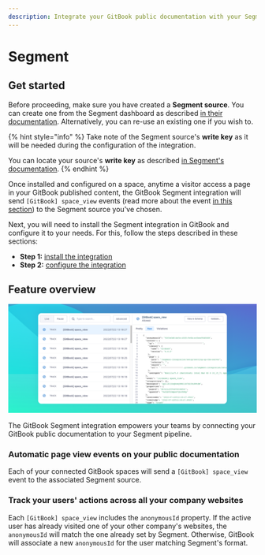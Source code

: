 ```yaml
---
description: Integrate your GitBook public documentation with your Segment pipeline.
---
```


# Segment

## Get started

Before proceeding, make sure you have created a **Segment source**. You can create one from the Segment dashboard as described [in their documentation](https://segment.com/docs/connections/sources/catalog/libraries/website/javascript/quickstart/#step-1-create-a-source-in-the-segment-app). Alternatively, you can re-use an existing one if you wish to.

{% hint style="info" %}
Take note of the Segment source's **write key** as it will be needed during the configuration of the integration.

You can locate your source's **write key** as described [in Segment's documentation](https://segment.com/docs/connections/find-writekey/).
{% endhint %}

Once installed and configured on a space, anytime a visitor access a page in your GitBook published content, the GitBook Segment integration will send `[GitBook] space_view` events (read more about the event [in this section](gitbook-segment-event.md)) to the Segment source you've chosen.

Next, you will need to install the Segment integration in GitBook and configure it to your needs. For this, follow the steps described in these sections:

* **Step 1:** [install the integration](install-the-integration.md)
* **Step 2:** [configure the integration](configure-the-integration.md)

## Feature overview

![](<../../../.gitbook/assets/Segment GitBook Event.png>)

The GitBook Segment integration empowers your teams by connecting your GitBook public documentation to your Segment pipeline.

### Automatic page view events on your public documentation

Each of your connected GitBook spaces will send a `[GitBook] space_view` event to the associated Segment source.

### Track your users' actions across all your company websites

Each `[GitBook] space_view` includes the `anonymousId` property. If the active user has already visited one of your other company's websites, the `anonymousId` will match the one already set by Segment. Otherwise, GitBook will associate a new `anonymousId` for the user matching Segment's format.
